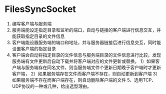 # FilesSyncSocket
1. 编写客户端与服务端 
2. 服务端能设定指定目录和监听的端口，自动与链接的客户端进行信息交互，并能获取指定目录的文件信息 
3. 客户端能设置服务端的端口和地址，并与服务器链接后进行信息交互，同时能设置客户端的指定目录 
4. 客户端会自动将指定目录的文件信息与服务端目录的文件信息进行比较，发现服务端有文件更新后自动下载并将客户端对应的文件更新或替换。 
1）如果客户端与服务端存在同名文件，则当服务端文件个更新日期晚于客户端时才更新客户端， 
2）如果服务端存在文件而客户端不存在，则自动更新到客户端 
3）如果服务端不存在而客户端存在，则自动删除客户端的文件 
5、选用TCP、UDP协议的一种或几种，给出选型理由。
